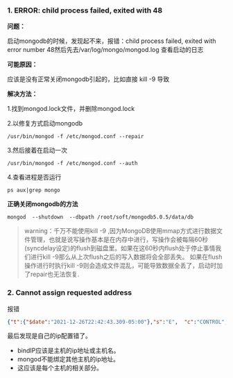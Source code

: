 ### 1. ERROR: child process failed, exited with 48

**问题：**

启动mongodb的时候，发现起不来，报错：child process failed, exited with error number 48然后先去/var/log/mongo/mongod.log 查看启动的日志

**可能原因：**

应该是没有正常关闭mongodb引起的，比如直接 kill -9 <pid>导致

**解决方法：**

1.找到mongod.lock文件，并删除mongod.lock



2.以修复方式启动mongodb

```
/usr/bin/mongod -f /etc/mongod.conf --repair
```

3.然后接着在启动一次

```
/usr/bin/mongod -f /etc/mongod.conf --auth
```

4.查看进程是否运行

```
ps aux|grep mongo
```

**正确关闭mongodb的方法**

```shell
mongod  --shutdown  --dbpath /root/soft/mongodb5.0.5/data/db
```



> warning：千万不能使用kill -9 <pid>,因为MongoDB使用mmap方式进行数据文件管理，也就是说写操作基本是在内存中进行，写操作会被每隔60秒(syncdelay设定)的flush到磁盘里。如果在这60秒内flush处于停止事情我们进行kill -9那么从上次flush之后的写入数据将会全部丢失。
> 如果在flush操作进行时执行kill -9则会造成文件混乱，可能导致数据全丢了，启动时加了repair也无法恢复.

### 2. Cannot assign requested address

报错

```json
{"t":{"$date":"2021-12-26T22:42:43.309-05:00"},"s":"E",  "c":"CONTROL",  "id":20568,   "ctx":"initandlisten","msg":"Error setting up listener","attr":{"error":{"code":9001,"codeName":"SocketException","errmsg":"Cannot assign requested address"}}}
```

最后发现是自己的ip配置错了。

* bindIP应该是主机的ip地址或主机名。
* mongod不能绑定其他主机的ip地址。
* 这应该是每个主机的相关部分。
